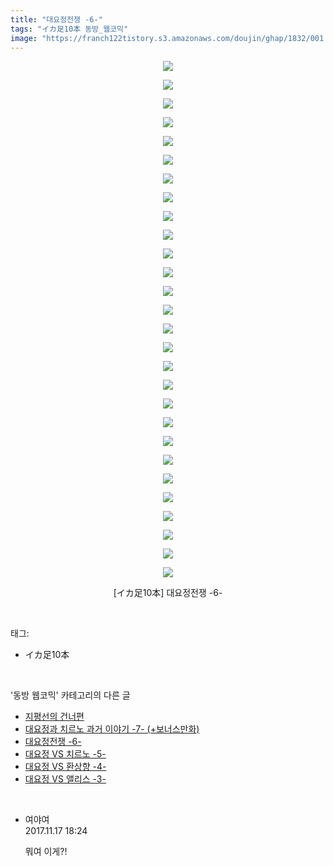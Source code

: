 ```yaml
---
title: "대요정전쟁 -6-"
tags: "イカ足10本 동방_웹코믹"
image: "https://franch122tistory.s3.amazonaws.com/doujin/ghap/1832/001.jpg"
---
```

<div class="article">
<p style="text-align: center; clear: none; float: none;"><img src="{{ site.imgserver8 }}/ghap/1832/001.jpg"/></p>
<p style="text-align: center; clear: none; float: none;"><img src="{{ site.imgserver8 }}/ghap/1832/002.jpg"/></p>
<p style="text-align: center; clear: none; float: none;"><img src="{{ site.imgserver8 }}/ghap/1832/003.jpg"/></p>
<p style="text-align: center; clear: none; float: none;"><img src="{{ site.imgserver8 }}/ghap/1832/004.jpg"/></p>
<p style="text-align: center; clear: none; float: none;"><img src="{{ site.imgserver8 }}/ghap/1832/005.jpg"/></p>
<p style="text-align: center; clear: none; float: none;"><img src="{{ site.imgserver8 }}/ghap/1832/006.jpg"/></p>
<p style="text-align: center; clear: none; float: none;"><img src="{{ site.imgserver8 }}/ghap/1832/007.jpg"/></p>
<p style="text-align: center; clear: none; float: none;"><img src="{{ site.imgserver8 }}/ghap/1832/008.jpg"/></p>
<p style="text-align: center; clear: none; float: none;"><img src="{{ site.imgserver8 }}/ghap/1832/009.jpg"/></p>
<p style="text-align: center; clear: none; float: none;"><img src="{{ site.imgserver8 }}/ghap/1832/010.jpg"/></p>
<p style="text-align: center; clear: none; float: none;"><img src="{{ site.imgserver8 }}/ghap/1832/011.jpg"/></p>
<p style="text-align: center; clear: none; float: none;"><img src="{{ site.imgserver8 }}/ghap/1832/012.jpg"/></p>
<p style="text-align: center; clear: none; float: none;"><img src="{{ site.imgserver8 }}/ghap/1832/013.jpg"/></p>
<p style="text-align: center; clear: none; float: none;"><img src="{{ site.imgserver8 }}/ghap/1832/014.jpg"/></p>
<p style="text-align: center; clear: none; float: none;"><img src="{{ site.imgserver8 }}/ghap/1832/015.jpg"/></p>
<p style="text-align: center; clear: none; float: none;"><img src="{{ site.imgserver8 }}/ghap/1832/016.jpg"/></p>
<p style="text-align: center; clear: none; float: none;"><img src="{{ site.imgserver8 }}/ghap/1832/017.jpg"/></p>
<p style="text-align: center; clear: none; float: none;"><img src="{{ site.imgserver8 }}/ghap/1832/018.jpg"/></p>
<p style="text-align: center; clear: none; float: none;"><img src="{{ site.imgserver8 }}/ghap/1832/019.jpg"/></p>
<p style="text-align: center; clear: none; float: none;"><img src="{{ site.imgserver8 }}/ghap/1832/020.jpg"/></p>
<p style="text-align: center; clear: none; float: none;"><img src="{{ site.imgserver8 }}/ghap/1832/021.jpg"/></p>
<p style="text-align: center; clear: none; float: none;"><img src="{{ site.imgserver8 }}/ghap/1832/022.jpg"/></p>
<p style="text-align: center; clear: none; float: none;"><img src="{{ site.imgserver8 }}/ghap/1832/023.jpg"/></p>
<p style="text-align: center; clear: none; float: none;"><img src="{{ site.imgserver8 }}/ghap/1832/024.jpg"/></p>
<p style="text-align: center; clear: none; float: none;"><img src="{{ site.imgserver8 }}/ghap/1832/025.jpg"/></p>
<p style="text-align: center; clear: none; float: none;"><img src="{{ site.imgserver8 }}/ghap/1832/026.jpg"/></p>
<p style="text-align: center; clear: none; float: none;"><img src="{{ site.imgserver8 }}/ghap/1832/027.jpg"/></p>
<p style="text-align: center; clear: none; float: none;"><img src="{{ site.imgserver8 }}/ghap/1832/028.jpg"/></p>
<p style="text-align: center; clear: none; float: none;">[イカ足10本] 대요정전쟁 -6-</p>
</div><br/>
<div class="tagTrail">
<p>태그: </p>
<ul>
<li>イカ足10本</li>
</ul>
</div><br/>
<div class="another">
<p>'동방 웹코믹' 카테고리의 다른 글</p>
<ul>
<li><a href="/ghap_1848">지평선의 건너편</a></li>
<li><a href="/ghap_1833">대요정과 치르노 과거 이야기 -7- (+보너스만화)</a></li>
<li><a href="/ghap_1832">대요정전쟁 -6-</a></li>
<li><a href="/ghap_1831">대요정 VS 치르노 -5-</a></li>
<li><a href="/ghap_1830">대요정 VS 환상향 -4-</a></li>
<li><a href="/ghap_1829">대요정 VS 앨리스 -3-</a></li>
</ul>
</div><br/>
<div class="cb_module cb_fluid">
<div class="cb_wrt cb_profile">
<div class="comment">
<ul>
<li class="cb_thumb_off" id="comment15131464">
<div class="cb_comment_area">
<div class="cb_info_area">
<div class="cb_section">
<span class="cb_nick_name">여야여</span>
</div>
<div class="cb_section">
<span class="cb_date">2017.11.17 18:24 </span>
</div>
</div>
<div class="cb_dsc_comment">
<p class="cb_dsc">
											뭐여 이게?!
										</p>
</div>
</div></li>
</ul>
</div>
</div><!-- commentList close -->
</div><br/>
